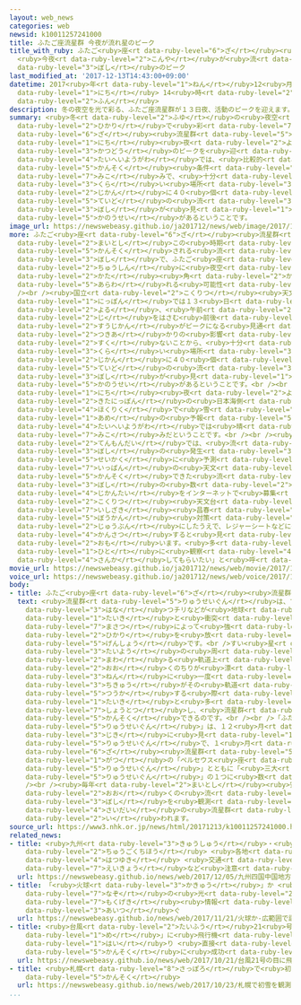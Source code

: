 ```yaml
---
layout: web_news
categories: web
newsid: k10011257241000
title: ふたご座流星群 今夜が流れ星のピーク
title_with_ruby: ふたご<ruby>座<rt data-ruby-level="6">ざ</rt></ruby><ruby>流星群<rt data-ruby-level="5">りゅうせいぐん</rt></ruby>
  <ruby>今夜<rt data-ruby-level="2">こんや</rt></ruby>が<ruby>流<rt data-ruby-level="3">なが</rt></ruby>れ<ruby>星<rt
  data-ruby-level="3">ぼし</rt></ruby>のピーク
last_modified_at: '2017-12-13T14:43:00+09:00'
datetime: 2017<ruby>年<rt data-ruby-level="1">ねん</rt></ruby>12<ruby>月<rt data-ruby-level="1">がつ</rt></ruby>13<ruby>日<rt
  data-ruby-level="1">にち</rt></ruby> 14<ruby>時<rt data-ruby-level="2">じ</rt></ruby>43<ruby>分<rt
  data-ruby-level="2">ふん</rt></ruby>
description: 冬の夜空を光で彩る、ふたご座流星群が１３日夜、活動のピークを迎えます。太平洋側では、比較的観測条件がよくなる見込みで、十分に暗い場所であれば１時間に４０個程度の流れ星が見える可能性があるということです。
summary: <ruby>冬<rt data-ruby-level="2">ふゆ</rt></ruby>の<ruby>夜空<rt data-ruby-level="2">よぞら</rt></ruby>を<ruby>光<rt
  data-ruby-level="2">ひかり</rt></ruby>で<ruby>彩<rt data-ruby-level="7">いろど</rt></ruby>る、ふたご<ruby>座<rt
  data-ruby-level="6">ざ</rt></ruby><ruby>流星群<rt data-ruby-level="5">りゅうせいぐん</rt></ruby>が１３<ruby>日<rt
  data-ruby-level="1">にち</rt></ruby><ruby>夜<rt data-ruby-level="2">よる</rt></ruby>、<ruby>活動<rt
  data-ruby-level="3">かつどう</rt></ruby>のピークを<ruby>迎<rt data-ruby-level="7">むか</rt></ruby>えます。<ruby>太平洋側<rt
  data-ruby-level="4">たいへいようがわ</rt></ruby>では、<ruby>比較的<rt data-ruby-level="7">ひかくてき</rt></ruby><ruby>観測<rt
  data-ruby-level="5">かんそく</rt></ruby><ruby>条件<rt data-ruby-level="5">じょうけん</rt></ruby>がよくなる<ruby>見込<rt
  data-ruby-level="7">みこ</rt></ruby>みで、<ruby>十分<rt data-ruby-level="2">じゅうぶん</rt></ruby>に<ruby>暗<rt
  data-ruby-level="3">くら</rt></ruby>い<ruby>場所<rt data-ruby-level="3">ばしょ</rt></ruby>であれば１<ruby>時間<rt
  data-ruby-level="2">じかん</rt></ruby>に４０<ruby>個<rt data-ruby-level="5">こ</rt></ruby><ruby>程度<rt
  data-ruby-level="5">ていど</rt></ruby>の<ruby>流<rt data-ruby-level="3">なが</rt></ruby>れ<ruby>星<rt
  data-ruby-level="3">ぼし</rt></ruby>が<ruby>見<rt data-ruby-level="1">み</rt></ruby>える<ruby>可能性<rt
  data-ruby-level="5">かのうせい</rt></ruby>があるということです。
image_url: https://newswebeasy.github.io/ja201712/news/web/image/2017/12/13/K10011257241_1712131720_1712131722_01_03.jpg
more: ふたご<ruby>座<rt data-ruby-level="6">ざ</rt></ruby><ruby>流星群<rt data-ruby-level="5">りゅうせいぐん</rt></ruby>は、<ruby>毎年<rt
  data-ruby-level="2">まいとし</rt></ruby>この<ruby>時期<rt data-ruby-level="3">じき</rt></ruby>に<ruby>観測<rt
  data-ruby-level="5">かんそく</rt></ruby>される<ruby>流<rt data-ruby-level="3">なが</rt></ruby>れ<ruby>星<rt
  data-ruby-level="3">ぼし</rt></ruby>で、ふたご<ruby>座<rt data-ruby-level="6">ざ</rt></ruby>を<ruby>中心<rt
  data-ruby-level="2">ちゅうしん</rt></ruby>に<ruby>夜空<rt data-ruby-level="2">よぞら</rt></ruby>のどの<ruby>方<rt
  data-ruby-level="2">かた</rt></ruby><ruby>角<rt data-ruby-level="2">かく</rt></ruby>にも<ruby>現<rt
  data-ruby-level="5">あらわ</rt></ruby>れる<ruby>可能性<rt data-ruby-level="5">かのうせい</rt></ruby>があります。<br
  /><br /><ruby>国立<rt data-ruby-level="2">こくりつ</rt></ruby><ruby>天文台<rt data-ruby-level="2">てんもんだい</rt></ruby>によりますと、<ruby>日本<rt
  data-ruby-level="1">にっぽん</rt></ruby>では１３<ruby>日<rt data-ruby-level="1">にち</rt></ruby><ruby>夜<rt
  data-ruby-level="2">よる</rt></ruby>、<ruby>午前<rt data-ruby-level="2">ごぜん</rt></ruby>０<ruby>時<rt
  data-ruby-level="2">じ</rt></ruby>をはさむ<ruby>前後<rt data-ruby-level="2">ぜんご</rt></ruby><ruby>数時間<rt
  data-ruby-level="2">すうじかん</rt></ruby>がピークになる<ruby>見通<rt data-ruby-level="2">みとお</rt></ruby>しで、<ruby>月明<rt
  data-ruby-level="2">つきあ</rt></ruby>かりの<ruby>影響<rt data-ruby-level="7">えいきょう</rt></ruby>も<ruby>少<rt
  data-ruby-level="2">すく</rt></ruby>ないことから、<ruby>十分<rt data-ruby-level="2">じゅうぶん</rt></ruby>に<ruby>暗<rt
  data-ruby-level="3">くら</rt></ruby>い<ruby>場所<rt data-ruby-level="3">ばしょ</rt></ruby>であれば、１<ruby>時間<rt
  data-ruby-level="2">じかん</rt></ruby>に４０<ruby>個<rt data-ruby-level="5">こ</rt></ruby><ruby>程度<rt
  data-ruby-level="5">ていど</rt></ruby>の<ruby>流<rt data-ruby-level="3">なが</rt></ruby>れ<ruby>星<rt
  data-ruby-level="3">ぼし</rt></ruby>が<ruby>見<rt data-ruby-level="1">み</rt></ruby>える<ruby>可能性<rt
  data-ruby-level="5">かのうせい</rt></ruby>があるということです。<br /><br /><ruby>気象庁<rt data-ruby-level="6">きしょうちょう</rt></ruby>によりますと、１３<ruby>日<rt
  data-ruby-level="1">にち</rt></ruby><ruby>夜<rt data-ruby-level="2">よる</rt></ruby>は<ruby>北日本<rt
  data-ruby-level="2">きたにっぽん</rt></ruby>の<ruby>日本海側<rt data-ruby-level="4">にほんかいがわ</rt></ruby>や<ruby>北陸<rt
  data-ruby-level="4">ほくりく</rt></ruby>で<ruby>雪<rt data-ruby-level="2">ゆき</rt></ruby>や<ruby>雨<rt
  data-ruby-level="1">あめ</rt></ruby>の<ruby>予報<rt data-ruby-level="5">よほう</rt></ruby>になっていますが、<ruby>太平洋側<rt
  data-ruby-level="4">たいへいようがわ</rt></ruby>では<ruby>晴<rt data-ruby-level="2">は</rt></ruby>れる<ruby>見込<rt
  data-ruby-level="7">みこ</rt></ruby>みだということです。<br /><br /><ruby>国立<rt data-ruby-level="2">こくりつ</rt></ruby><ruby>天文台<rt
  data-ruby-level="2">てんもんだい</rt></ruby>では、<ruby>流<rt data-ruby-level="3">なが</rt></ruby>れ<ruby>星<rt
  data-ruby-level="3">ぼし</rt></ruby>の<ruby>発生<rt data-ruby-level="3">はっせい</rt></ruby>を<ruby>正確<rt
  data-ruby-level="5">せいかく</rt></ruby>に<ruby>予測<rt data-ruby-level="5">よそく</rt></ruby>するため、<ruby>一般<rt
  data-ruby-level="7">いっぱん</rt></ruby>の<ruby>天文<rt data-ruby-level="1">てんもん</rt></ruby>ファンから<ruby>観測<rt
  data-ruby-level="5">かんそく</rt></ruby>できた<ruby>流<rt data-ruby-level="3">なが</rt></ruby>れ<ruby>星<rt
  data-ruby-level="3">ぼし</rt></ruby>の<ruby>数<rt data-ruby-level="2">かず</rt></ruby>や<ruby>時間帯<rt
  data-ruby-level="4">じかんたい</rt></ruby>をインターネットで<ruby>募集<rt data-ruby-level="7">ぼしゅう</rt></ruby>していて、<ruby>国立<rt
  data-ruby-level="2">こくりつ</rt></ruby><ruby>天文台<rt data-ruby-level="2">てんもんだい</rt></ruby>の<ruby>石崎<rt
  data-ruby-level="7">いしざき</rt></ruby><ruby>昌春<rt data-ruby-level="8">まさはる</rt></ruby>さんは「<ruby>防寒<rt
  data-ruby-level="5">ぼうかん</rt></ruby><ruby>対策<rt data-ruby-level="6">たいさく</rt></ruby>を<ruby>十分<rt
  data-ruby-level="2">じゅうぶん</rt></ruby>にしたうえで、レジャーシートなどに<ruby>寝転<rt data-ruby-level="7">ねころ</rt></ruby>がったまま<ruby>観察<rt
  data-ruby-level="4">かんさつ</rt></ruby>すると<ruby>見<rt data-ruby-level="1">み</rt></ruby>やすいと<ruby>思<rt
  data-ruby-level="2">おも</rt></ruby>います。<ruby>多<rt data-ruby-level="2">おお</rt></ruby>くの<ruby>人<rt
  data-ruby-level="1">ひと</rt></ruby>に<ruby>観察<rt data-ruby-level="4">かんさつ</rt></ruby>に<ruby>参加<rt
  data-ruby-level="4">さんか</rt></ruby>してもらいたい」と<ruby>呼<rt data-ruby-level="6">よ</rt></ruby>びかけています。
movie_url: https://newswebeasy.github.io/ja201712/news/web/movie/2017/12/13/k10011257241_201712131720_201712131722.mp4
voice_url: https://newswebeasy.github.io/ja201712/news/web/voice/2017/12/13/k10011257241_201712131720_201712131722.mp3
body:
- title: ふたご<ruby>座<rt data-ruby-level="6">ざ</rt></ruby><ruby>流星群<rt data-ruby-level="5">りゅうせいぐん</rt></ruby>とは
  text: <ruby>流星群<rt data-ruby-level="5">りゅうせいぐん</rt></ruby>は、すい<ruby>星<rt data-ruby-level="2">せい</rt></ruby>が<ruby>放<rt
    data-ruby-level="3">はな</rt></ruby>つチリなどが<ruby>地球<rt data-ruby-level="3">ちきゅう</rt></ruby>の<ruby>大気<rt
    data-ruby-level="1">たいき</rt></ruby>と<ruby>衝突<rt data-ruby-level="7">しょうとつ</rt></ruby>し、<ruby>摩擦<rt
    data-ruby-level="7">まさつ</rt></ruby>によって<ruby>強<rt data-ruby-level="2">つよ</rt></ruby>い<ruby>光<rt
    data-ruby-level="2">ひかり</rt></ruby>を<ruby>放<rt data-ruby-level="3">はな</rt></ruby>つ<ruby>現象<rt
    data-ruby-level="5">げんしょう</rt></ruby>です。<br />すい<ruby>星<rt data-ruby-level="2">せい</rt></ruby>が<ruby>太陽<rt
    data-ruby-level="3">たいよう</rt></ruby>の<ruby>周<rt data-ruby-level="4">まわ</rt></ruby>りを<ruby>回<rt
    data-ruby-level="2">まわ</rt></ruby>る<ruby>軌道上<rt data-ruby-level="7">きどうじょう</rt></ruby>には、<ruby>多<rt
    data-ruby-level="2">おお</rt></ruby>くのちりが<ruby>漂<rt data-ruby-level="7">ただよ</rt></ruby>っていて、１<ruby>年<rt
    data-ruby-level="3">ねん</rt></ruby>に<ruby>一度<rt data-ruby-level="3">いちど</rt></ruby>、<ruby>地球<rt
    data-ruby-level="3">ちきゅう</rt></ruby>がその<ruby>軌道<rt data-ruby-level="7">きどう</rt></ruby>を<ruby>通過<rt
    data-ruby-level="5">つうか</rt></ruby>する<ruby>際<rt data-ruby-level="5">さい</rt></ruby>、<ruby>大気<rt
    data-ruby-level="1">たいき</rt></ruby>と<ruby>多<rt data-ruby-level="2">おお</rt></ruby>くのちりが<ruby>衝突<rt
    data-ruby-level="7">しょうとつ</rt></ruby>し、<ruby>流星群<rt data-ruby-level="5">りゅうせいぐん</rt></ruby>として<ruby>観測<rt
    data-ruby-level="5">かんそく</rt></ruby>できるのです。<br /><br />「ふたご<ruby>座<rt data-ruby-level="6">ざ</rt></ruby><ruby>流星群<rt
    data-ruby-level="5">りゅうせいぐん</rt></ruby>」は、１２<ruby>月<rt data-ruby-level="1">がつ</rt></ruby>のこの<ruby>時期<rt
    data-ruby-level="3">じき</rt></ruby>に<ruby>見<rt data-ruby-level="1">み</rt></ruby>られる<ruby>流星群<rt
    data-ruby-level="5">りゅうせいぐん</rt></ruby>で、１<ruby>月<rt data-ruby-level="1">がつ</rt></ruby>の「しぶんぎ<ruby>座<rt
    data-ruby-level="6">ざ</rt></ruby><ruby>流星群<rt data-ruby-level="5">りゅうせいぐん</rt></ruby>」、８<ruby>月<rt
    data-ruby-level="1">がつ</rt></ruby>の「ペルセウス<ruby>座<rt data-ruby-level="6">ざ</rt></ruby><ruby>流星群<rt
    data-ruby-level="5">りゅうせいぐん</rt></ruby>」とともに「<ruby>三大<rt data-ruby-level="1">さんだい</rt></ruby><ruby>流星群<rt
    data-ruby-level="5">りゅうせいぐん</rt></ruby>」の１つに<ruby>数<rt data-ruby-level="2">かぞ</rt></ruby>えられています。<br
    /><br /><ruby>毎年<rt data-ruby-level="2">まいとし</rt></ruby><ruby>安定<rt data-ruby-level="3">あんてい</rt></ruby>して<ruby>多<rt
    data-ruby-level="2">おお</rt></ruby>くの<ruby>流<rt data-ruby-level="3">なが</rt></ruby>れ<ruby>星<rt
    data-ruby-level="3">ぼし</rt></ruby>を<ruby>観測<rt data-ruby-level="5">かんそく</rt></ruby>できることから、<ruby>最大<rt
    data-ruby-level="4">さいだい</rt></ruby>の<ruby>流星群<rt data-ruby-level="5">りゅうせいぐん</rt></ruby>とも<ruby>言<rt
    data-ruby-level="2">い</rt></ruby>われます。
source_url: https://www3.nhk.or.jp/news/html/20171213/k10011257241000.html
related_news:
- title: <ruby>九州<rt data-ruby-level="3">きゅうしゅう</rt></ruby>・<ruby>四国<rt data-ruby-level="2">しこく</rt></ruby>・<ruby>中国地方<rt
    data-ruby-level="2">ちゅうごくちほう</rt></ruby> <ruby>各地<rt data-ruby-level="4">かくち</rt></ruby>で<ruby>初雪<rt
    data-ruby-level="4">はつゆき</rt></ruby> <ruby>交通<rt data-ruby-level="2">こうつう</rt></ruby><ruby>影響<rt
    data-ruby-level="7">えいきょう</rt></ruby>など<ruby>注意<rt data-ruby-level="3">ちゅうい</rt></ruby>
  url: https://newswebeasy.github.io/news/web/2017/12/05/九州四国中国地方-各地で初雪-交通影響など注意
- title: 「<ruby>火球<rt data-ruby-level="3">かきゅう</rt></ruby>」か <ruby>広範囲<rt data-ruby-level="7">こうはんい</rt></ruby>で<ruby>謎<rt
    data-ruby-level="7">なぞ</rt></ruby>の<ruby>光<rt data-ruby-level="2">ひかり</rt></ruby>の<ruby>目撃<rt
    data-ruby-level="7">もくげき</rt></ruby><ruby>情報<rt data-ruby-level="5">じょうほう</rt></ruby><ruby>相次<rt
    data-ruby-level="3">あいつ</rt></ruby>ぐ
  url: https://newswebeasy.github.io/news/web/2017/11/21/火球か-広範囲で謎の光の目撃情報相次ぐ
- title: <ruby>台風<rt data-ruby-level="2">たいふう</rt></ruby>21<ruby>号<rt data-ruby-level="3">ごう</rt></ruby>の「<ruby>目<rt
    data-ruby-level="1">め</rt></ruby>」に<ruby>飛行機<rt data-ruby-level="4">ひこうき</rt></ruby>で<ruby>入<rt
    data-ruby-level="1">はい</rt></ruby>り <ruby>直接<rt data-ruby-level="5">ちょくせつ</rt></ruby><ruby>観測<rt
    data-ruby-level="5">かんそく</rt></ruby>に<ruby>成功<rt data-ruby-level="4">せいこう</rt></ruby>
  url: https://newswebeasy.github.io/news/web/2017/10/21/台風21号の目に飛行機で入り-直接観測に成功
- title: <ruby>札幌<rt data-ruby-level="8">さっぽろ</rt></ruby>で<ruby>初雪<rt data-ruby-level="4">はつゆき</rt></ruby>を<ruby>観測<rt
    data-ruby-level="5">かんそく</rt></ruby>
  url: https://newswebeasy.github.io/news/web/2017/10/23/札幌で初雪を観測
...
```

